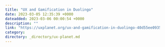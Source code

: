 ```yaml
---
title: "UX and Gamification in Duolingo"
date: 2023-03-05 12:35:39 +0000
dateadded: 2023-03-06 00:00:54 +0000
description: ""
link: "https://uxplanet.org/ux-and-gamification-in-duolingo-40d55ee09359?source=rss----819cc2aaeee0---4"
category:
directory: _directory/ux-planet.md
---
```

